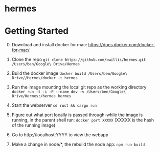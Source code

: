 # hermes

# Getting Started

0. Download and install docker for mac: https://docs.docker.com/docker-for-mac/

1. Clone the repo
`git clone https://github.com/bwillis/hermes.git /Users/ben/Google\ Drive/Hermes`

2. Build the docker image
`docker build /Users/ben/Google\ Drive//Hermes/docker -t hermes`

3. Run the image mounting the local git repo as the working directory
`docker run -t -i -P --name dev -v /Users/ben/Google\ Drive/Hermes:/hermes hermes`

4. Start the webserver
`cd rust && cargo run`

5. Figure out what port locally is passed through-while the image is running, in the parent shell run:
`docker port XXXXX` (XXXXX is the hash of the running image)

6. Go to http://localhost:YYYY to view the webapp

7. Make a change in node/*, the rebuild the node app:
`npm run build`
